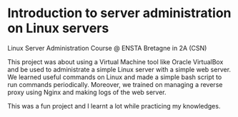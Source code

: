 # Introduction to server administration on Linux servers
Linux Server Administration Course @ ENSTA Bretagne in 2A (CSN)

This project was about using a Virtual Machine tool like Oracle VirtualBox and be used to administrate a simple Linux server with a simple web server.
We learned useful commands on Linux and made a simple bash script to run commands periodically.
Moreover, we trained on managing a reverse proxy using Nginx and making logs of the web server.

This was a fun project and I learnt a lot while practicing my knowledges.
